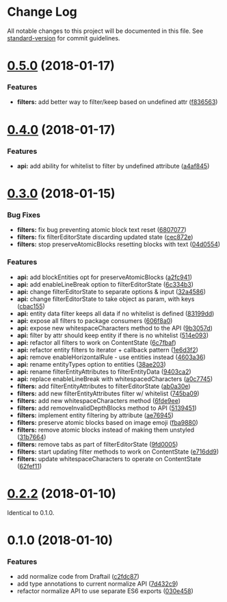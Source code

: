 # Change Log

All notable changes to this project will be documented in this file. See [standard-version](https://github.com/conventional-changelog/standard-version) for commit guidelines.

<a name="0.5.0"></a>
# [0.5.0](https://github.com/thibaudcolas/draftjs-filters/compare/v0.4.0...v0.5.0) (2018-01-17)


### Features

* **filters:** add better way to filter/keep based on undefined attr ([f836563](https://github.com/thibaudcolas/draftjs-filters/commit/f836563))



<a name="0.4.0"></a>

# [0.4.0](https://github.com/thibaudcolas/draftjs-filters/compare/v0.3.0...v0.4.0) (2018-01-17)

### Features

* **api:** add ability for whitelist to filter by undefined attribute ([a4af845](https://github.com/thibaudcolas/draftjs-filters/commit/a4af845))

<a name="0.3.0"></a>

# [0.3.0](https://github.com/thibaudcolas/draftjs-filters/compare/v0.2.2...v0.3.0) (2018-01-15)

### Bug Fixes

* **filters:** fix bug preventing atomic block text reset ([6807077](https://github.com/thibaudcolas/draftjs-filters/commit/6807077))
* **filters:** fix filterEditorState discarding updated state ([cec872e](https://github.com/thibaudcolas/draftjs-filters/commit/cec872e))
* **filters:** stop preserveAtomicBlocks resetting blocks with text ([04d0554](https://github.com/thibaudcolas/draftjs-filters/commit/04d0554))

### Features

* **api:** add blockEntities opt for preserveAtomicBlocks ([a2fc941](https://github.com/thibaudcolas/draftjs-filters/commit/a2fc941))
* **api:** add enableLineBreak option to filterEditorState ([6c334b3](https://github.com/thibaudcolas/draftjs-filters/commit/6c334b3))
* **api:** change filterEditorState to separate options & input ([32a4586](https://github.com/thibaudcolas/draftjs-filters/commit/32a4586))
* **api:** change filterEditorState to take object as param, with keys ([cbac155](https://github.com/thibaudcolas/draftjs-filters/commit/cbac155))
* **api:** entity data filter keeps all data if no whitelist is defined ([83199dd](https://github.com/thibaudcolas/draftjs-filters/commit/83199dd))
* **api:** expose all filters to package consumers ([606f8a0](https://github.com/thibaudcolas/draftjs-filters/commit/606f8a0))
* **api:** expose new whitespaceCharacters method to the API ([9b3057d](https://github.com/thibaudcolas/draftjs-filters/commit/9b3057d))
* **api:** filter by attr should keep entity if there is no whitelist ([514e093](https://github.com/thibaudcolas/draftjs-filters/commit/514e093))
* **api:** refactor all filters to work on ContentState ([6c7fbaf](https://github.com/thibaudcolas/draftjs-filters/commit/6c7fbaf))
* **api:** refactor entity filters to iterator + callback pattern ([1e6d3f2](https://github.com/thibaudcolas/draftjs-filters/commit/1e6d3f2))
* **api:** remove enableHorizontalRule - use entities instead ([4603a36](https://github.com/thibaudcolas/draftjs-filters/commit/4603a36))
* **api:** rename entityTypes option to entities ([38ae203](https://github.com/thibaudcolas/draftjs-filters/commit/38ae203))
* **api:** rename filterEntityAttributes to filterEntityData ([9403ca2](https://github.com/thibaudcolas/draftjs-filters/commit/9403ca2))
* **api:** replace enableLineBreak with whitespacedCharacters ([a0c7745](https://github.com/thibaudcolas/draftjs-filters/commit/a0c7745))
* **filters:** add filterEntityAttributes to filterEditorState ([ab0a30e](https://github.com/thibaudcolas/draftjs-filters/commit/ab0a30e))
* **filters:** add new filterEntityAttributes filter w/ whitelist ([745ba09](https://github.com/thibaudcolas/draftjs-filters/commit/745ba09))
* **filters:** add new whitespaceCharacters method ([6fde9ee](https://github.com/thibaudcolas/draftjs-filters/commit/6fde9ee))
* **filters:** add removeInvalidDepthBlocks method to API ([5139451](https://github.com/thibaudcolas/draftjs-filters/commit/5139451))
* **filters:** implement entity filtering by attribute ([ae76945](https://github.com/thibaudcolas/draftjs-filters/commit/ae76945))
* **filters:** preserve atomic blocks based on image emoji ([fba9880](https://github.com/thibaudcolas/draftjs-filters/commit/fba9880))
* **filters:** remove atomic blocks instead of making them unstyled ([31b7664](https://github.com/thibaudcolas/draftjs-filters/commit/31b7664))
* **filters:** remove tabs as part of filterEditorState ([9fd0005](https://github.com/thibaudcolas/draftjs-filters/commit/9fd0005))
* **filters:** start updating filter methods to work on ContentState ([e716dd9](https://github.com/thibaudcolas/draftjs-filters/commit/e716dd9))
* **filters:** update whitespaceCharacters to operate on ContentState ([62fef11](https://github.com/thibaudcolas/draftjs-filters/commit/62fef11))

<a name="0.2.2"></a>

# [0.2.2](https://github.com/thibaudcolas/draftjs-filters/compare/v0.1.0...v0.2.2) (2018-01-10)

Identical to 0.1.0.

<a name="0.1.0"></a>

# 0.1.0 (2018-01-10)

### Features

* add normalize code from Draftail ([c2fdc87](https://github.com/thibaudcolas/draftjs-filters/commit/c2fdc87))
* add type annotations to current normalize API ([7d432c9](https://github.com/thibaudcolas/draftjs-filters/commit/7d432c9))
* refactor normalize API to use separate ES6 exports ([030e458](https://github.com/thibaudcolas/draftjs-filters/commit/030e458))
